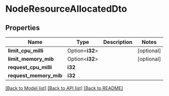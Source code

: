 # NodeResourceAllocatedDto

## Properties

Name | Type | Description | Notes
------------ | ------------- | ------------- | -------------
**limit_cpu_milli** | Option<**i32**> |  | [optional]
**limit_memory_mib** | Option<**i32**> |  | [optional]
**request_cpu_milli** | **i32** |  | 
**request_memory_mib** | **i32** |  | 

[[Back to Model list]](../README.md#documentation-for-models) [[Back to API list]](../README.md#documentation-for-api-endpoints) [[Back to README]](../README.md)


